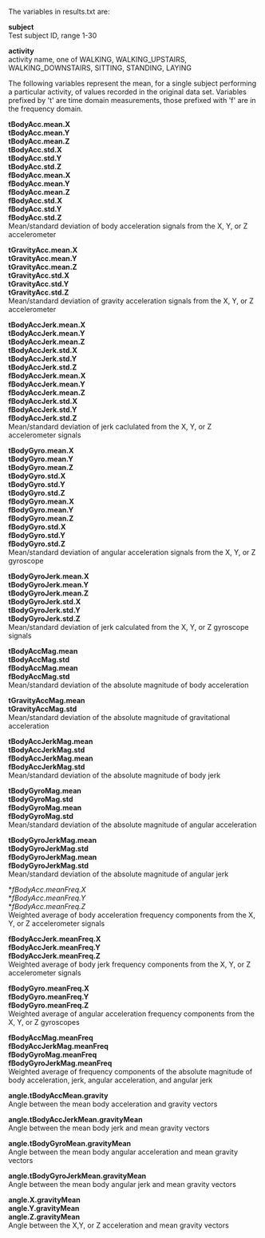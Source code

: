 The variables in results.txt are:

**subject**  
Test subject ID, range 1-30

**activity**  
activity name, one of WALKING, WALKING_UPSTAIRS, WALKING_DOWNSTAIRS, SITTING, STANDING, LAYING

The following variables represent the mean, for a single subject performing a particular activity, of values recorded in the original data set. Variables prefixed by 't' are time domain measurements, those prefixed with 'f' are in the frequency domain.

**tBodyAcc.mean.X**  
**tBodyAcc.mean.Y**  
**tBodyAcc.mean.Z**  
**tBodyAcc.std.X**  
**tBodyAcc.std.Y**  
**tBodyAcc.std.Z**  
**fBodyAcc.mean.X**  
**fBodyAcc.mean.Y**  
**fBodyAcc.mean.Z**  
**fBodyAcc.std.X**  
**fBodyAcc.std.Y**  
**fBodyAcc.std.Z**  
Mean/standard deviation of body acceleration signals from the X, Y, or Z accelerometer

**tGravityAcc.mean.X**  
**tGravityAcc.mean.Y**  
**tGravityAcc.mean.Z**  
**tGravityAcc.std.X**  
**tGravityAcc.std.Y**  
**tGravityAcc.std.Z**  
Mean/standard deviation of gravity acceleration signals from the X, Y, or Z accelerometer

**tBodyAccJerk.mean.X**  
**tBodyAccJerk.mean.Y**  
**tBodyAccJerk.mean.Z**  
**tBodyAccJerk.std.X**  
**tBodyAccJerk.std.Y**  
**tBodyAccJerk.std.Z**  
**fBodyAccJerk.mean.X**  
**fBodyAccJerk.mean.Y**  
**fBodyAccJerk.mean.Z**  
**fBodyAccJerk.std.X**  
**fBodyAccJerk.std.Y**  
**fBodyAccJerk.std.Z**  
Mean/standard deviation of jerk caclulated from the X, Y, or Z accelerometer signals

**tBodyGyro.mean.X**  
**tBodyGyro.mean.Y**  
**tBodyGyro.mean.Z**  
**tBodyGyro.std.X**  
**tBodyGyro.std.Y**  
**tBodyGyro.std.Z**  
**fBodyGyro.mean.X**  
**fBodyGyro.mean.Y**  
**fBodyGyro.mean.Z**  
**fBodyGyro.std.X**  
**fBodyGyro.std.Y**  
**fBodyGyro.std.Z**  
Mean/standard deviation of angular acceleration signals from the X, Y, or Z gyroscope

**tBodyGyroJerk.mean.X**  
**tBodyGyroJerk.mean.Y**  
**tBodyGyroJerk.mean.Z**  
**tBodyGyroJerk.std.X**  
**tBodyGyroJerk.std.Y**  
**tBodyGyroJerk.std.Z**  
Mean/standard deviation of jerk calculated from the X, Y, or Z gyroscope signals

**tBodyAccMag.mean**  
**tBodyAccMag.std**  
**fBodyAccMag.mean**  
**fBodyAccMag.std**  
Mean/standard deviation of the absolute magnitude of body acceleration

**tGravityAccMag.mean**  
**tGravityAccMag.std**  
Mean/standard deviation of the absolute magnitude of gravitational acceleration

**tBodyAccJerkMag.mean**  
**tBodyAccJerkMag.std**  
**fBodyAccJerkMag.mean**  
**fBodyAccJerkMag.std**  
Mean/standard deviation of the absolute magnitude of body jerk

**tBodyGyroMag.mean**  
**tBodyGyroMag.std**  
**fBodyGyroMag.mean**  
**fBodyGyroMag.std**  
Mean/standard deviation of the absolute magnitude of angular acceleration

**tBodyGyroJerkMag.mean**  
**tBodyGyroJerkMag.std**  
**fBodyGyroJerkMag.mean**  
**fBodyGyroJerkMag.std**  
Mean/standard deviation of the absolute magnitude of angular jerk

**fBodyAcc.meanFreq.X*  
**fBodyAcc.meanFreq.Y*  
**fBodyAcc.meanFreq.Z*  
Weighted average of body acceleration frequency components from the X, Y, or Z accelerometer signals

**fBodyAccJerk.meanFreq.X**  
**fBodyAccJerk.meanFreq.Y**  
**fBodyAccJerk.meanFreq.Z**  
Weighted average of body jerk frequency components from the X, Y, or Z accelerometer signals

**fBodyGyro.meanFreq.X**  
**fBodyGyro.meanFreq.Y**  
**fBodyGyro.meanFreq.Z**  
Weighted average of angular acceleration frequency components from the X, Y, or Z gyroscopes

**fBodyAccMag.meanFreq**  
**fBodyAccJerkMag.meanFreq**  
**fBodyGyroMag.meanFreq**  
**fBodyGyroJerkMag.meanFreq**  
Weighted average of frequency components of the absolute magnitude of body acceleration, jerk, angular acceleration, and angular jerk

**angle.tBodyAccMean.gravity**  
Angle between the mean body acceleration and gravity vectors

**angle.tBodyAccJerkMean.gravityMean**  
Angle between the mean body jerk and mean gravity vectors

**angle.tBodyGyroMean.gravityMean**  
Angle between the mean body angular acceleration and mean gravity vectors

**angle.tBodyGyroJerkMean.gravityMean**  
Angle between the mean body angular jerk and mean gravity vectors

**angle.X.gravityMean**  
**angle.Y.gravityMean**  
**angle.Z.gravityMean**  
Angle between the X,Y, or Z acceleration and mean gravity vectors
